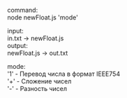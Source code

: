 command:  
node newFloat.js 'mode'  

input:  
in.txt -> newFloat.js  
output:  
newFloat.js -> out.txt
  
mode:   
'1' - Перевод числа в формат IEEE754   
'+' - Сложение чисел  
'-' - Разность чисел     
